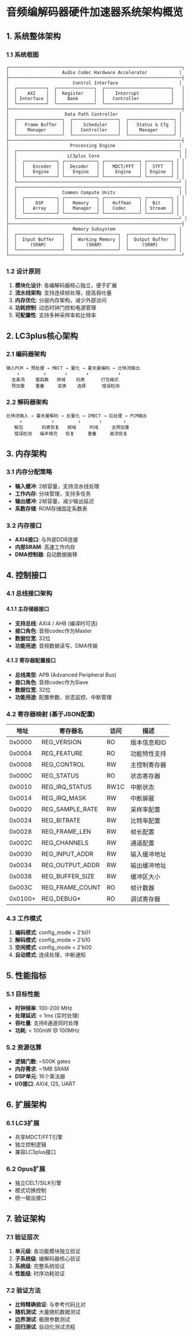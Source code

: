 # 音频编解码器硬件加速器系统架构概览

## 1. 系统整体架构

### 1.1 系统框图

```
┌─────────────────────────────────────────────────────────────────┐
│                    Audio Codec Hardware Accelerator            │
├─────────────────────────────────────────────────────────────────┤
│                        Control Interface                       │
│  ┌───────────┐  ┌──────────────┐  ┌─────────────────────────┐   │
│  │    AXI    │  │  Register    │  │    Interrupt            │   │
│  │ Interface │  │    Bank      │  │   Controller            │   │
│  └───────────┘  └──────────────┘  └─────────────────────────┘   │
├─────────────────────────────────────────────────────────────────┤
│                     Data Path Controller                       │
│  ┌─────────────────┐  ┌─────────────────┐  ┌─────────────────┐ │
│  │   Frame Buffer  │  │    Scheduler    │  │   Status & Cfg  │ │
│  │    Manager      │  │   Controller    │  │    Manager      │ │
│  └─────────────────┘  └─────────────────┘  └─────────────────┘ │
├─────────────────────────────────────────────────────────────────┤
│                       Processing Engine                        │
│  ┌─────────────────────────────────────────────────────────────┐ │
│  │                   LC3plus Core                              │ │
│  │  ┌────────────┐ ┌────────────┐ ┌─────────────┐ ┌─────────┐ │ │
│  │  │   Encoder  │ │  Decoder   │ │   MDCT/FFT  │ │  STFT   │ │ │
│  │  │   Engine   │ │   Engine   │ │    Engine   │ │ Engine  │ │ │
│  │  └────────────┘ └────────────┘ └─────────────┘ └─────────┘ │ │
│  └─────────────────────────────────────────────────────────────┘ │
│  ┌─────────────────────────────────────────────────────────────┐ │
│  │                 Common Compute Units                        │ │
│  │  ┌────────────┐ ┌────────────┐ ┌─────────────┐ ┌─────────┐ │ │
│  │  │    DSP     │ │   Memory   │ │   Huffman   │ │  Bit    │ │ │
│  │  │   Array    │ │   Manager  │ │   Codec     │ │ Stream  │ │ │
│  │  └────────────┘ └────────────┘ └─────────────┘ └─────────┘ │ │
│  └─────────────────────────────────────────────────────────────┘ │
├─────────────────────────────────────────────────────────────────┤
│                        Memory Subsystem                        │
│  ┌─────────────────┐  ┌─────────────────┐  ┌─────────────────┐ │
│  │  Input Buffer   │  │  Working Memory │  │  Output Buffer  │ │
│  │     (SRAM)      │  │     (SRAM)      │  │     (SRAM)      │ │
│  └─────────────────┘  └─────────────────┘  └─────────────────┘ │
└─────────────────────────────────────────────────────────────────┘
```

### 1.2 设计原则

1. **模块化设计**: 各编解码器核心独立，便于扩展
2. **流水线架构**: 支持连续帧处理，提高吞吐量
3. **内存优化**: 分层内存架构，减少外部访问
4. **功耗控制**: 动态时钟门控和电源管理
5. **可配置性**: 支持多种采样率和比特率

## 2. LC3plus核心架构

### 2.1 编码器架构

```
输入PCM → 预处理 → MDCT → 量化 → 霍夫曼编码 → 比特流输出
    ↓         ↓       ↓       ↓           ↓
  去直流    窗函数   频域    码表      打包格式
  预加重    重叠     变换    选择      错误检测
```

### 2.2 解码器架构

```
比特流输入 → 霍夫曼解码 → 反量化 → IMDCT → 后处理 → PCM输出
     ↓           ↓         ↓       ↓        ↓
   解包       码表恢复   频域     时域     去预加重
   错误检测   噪声填充   恢复     重叠     直流恢复
```

## 3. 内存架构

### 3.1 内存分配策略

- **输入缓冲**: 2帧容量，支持流水线处理
- **工作内存**: 分块管理，支持多任务
- **输出缓冲**: 2帧容量，减少输出延迟
- **系数存储**: ROM存储固定系数表

### 3.2 内存接口

- **AXI4接口**: 与外部DDR连接
- **内部SRAM**: 高速工作内存
- **DMA控制器**: 自动数据搬移

## 4. 控制接口

### 4.1 总线接口架构

#### 4.1.1 主存储器接口
- **支持总线**: AXI4 / AHB (编译时可选)
- **接口角色**: 音频codec作为Master
- **数据位宽**: 32位
- **功能用途**: 音频数据读写、DMA传输

#### 4.1.2 寄存器配置接口  
- **总线类型**: APB (Advanced Peripheral Bus)
- **接口角色**: 音频codec作为Slave
- **数据位宽**: 32位
- **功能用途**: 配置参数、状态监控、中断管理

### 4.2 寄存器映射 (基于JSON配置)

| 地址 | 寄存器名 | 访问 | 描述 |
|------|----------|------|------|
| 0x0000 | REG_VERSION | RO | 版本信息和ID |
| 0x0004 | REG_FEATURE | RO | 功能特性支持 |
| 0x0008 | REG_CONTROL | RW | 主控制寄存器 |
| 0x000C | REG_STATUS | RO | 状态寄存器 |
| 0x0010 | REG_IRQ_STATUS | RW1C | 中断状态 |
| 0x0014 | REG_IRQ_MASK | RW | 中断屏蔽 |
| 0x0020 | REG_SAMPLE_RATE | RW | 采样率配置 |
| 0x0024 | REG_BITRATE | RW | 比特率配置 |
| 0x0028 | REG_FRAME_LEN | RW | 帧长配置 |
| 0x002C | REG_CHANNELS | RW | 通道配置 |
| 0x0030 | REG_INPUT_ADDR | RW | 输入缓冲地址 |
| 0x0034 | REG_OUTPUT_ADDR | RW | 输出缓冲地址 |
| 0x0038 | REG_BUFFER_SIZE | RW | 缓冲区大小 |
| 0x003C | REG_FRAME_COUNT | RO | 帧计数器 |
| 0x0100+ | REG_DEBUG* | RO | 调试寄存器 |

### 4.3 工作模式

1. **编码模式**: config_mode = 2'b01
2. **解码模式**: config_mode = 2'b10  
3. **空闲模式**: config_mode = 2'b00
4. **自动模式**: 连续处理，中断通知

## 5. 性能指标

### 5.1 目标性能

- **时钟频率**: 100-200 MHz
- **处理延迟**: < 1ms (实时处理)
- **吞吐量**: 支持8通道同时处理
- **功耗**: < 100mW @ 100MHz

### 5.2 资源估算

- **逻辑门数**: ~500K gates
- **内存需求**: ~1MB SRAM
- **DSP单元**: 16个乘法器
- **I/O接口**: AXI4, I2S, UART

## 6. 扩展架构

### 6.1 LC3扩展

- 共享MDCT/FFT引擎
- 独立控制逻辑
- 兼容LC3plus接口

### 6.2 Opus扩展

- 独立CELT/SILK引擎
- 模式切换控制
- 统一输出接口

## 7. 验证架构

### 7.1 验证层次

1. **单元级**: 各功能模块独立验证
2. **子系统级**: 编解码器核心验证
3. **系统级**: 完整系统验证
4. **性能级**: 时序功耗验证

### 7.2 验证方法

- **比特精确验证**: 与参考代码比对
- **随机测试**: 大量随机数据测试
- **边界测试**: 极限参数测试
- **回归测试**: 自动化测试流程 